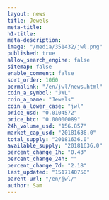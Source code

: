 ```yaml
---
layout: news
title: Jewels
meta-title: 
h1-title: 
meta-description: 
image: "/media/351432/jwl.png"
published: true
allow_search_engine: false
sitemap: false
enable_comment: false
sort_order: 1060
permalink: "/en/jwl/news.html"
coin_a_symbol: "JWL"
coin_a_name: "Jewels"
coin_a_lower_case: "jwl"
price_usd: "0.0104572"
price_btc: "0.00000089"
24h_volume_usd: "156.857"
market_cap_usd: "20181636.0"
total_supply: "20181636.0"
available_supply: "20181636.0"
percent_change_1h: "0.43"
percent_change_24h: ""
percent_change_7d: "2.18"
last_updated: "1517140750"
parent-url: "/en/jwl/"
author: Sam
---
```


